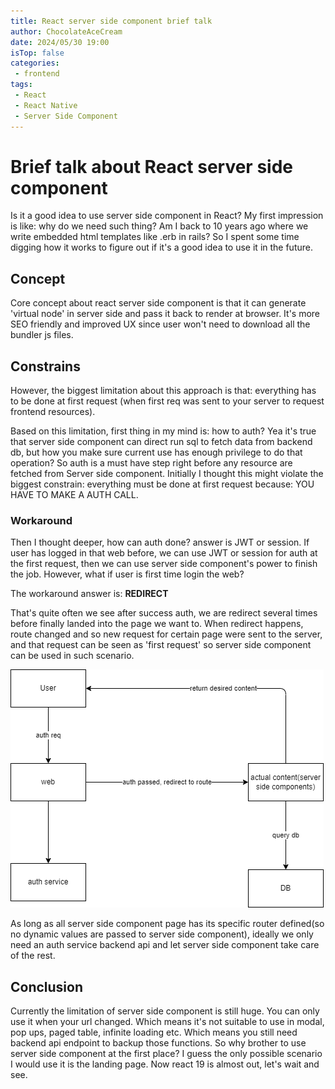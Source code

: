 ```yaml
---
title: React server side component brief talk
author: ChocolateAceCream
date: 2024/05/30 19:00
isTop: false
categories:
 - frontend
tags:
 - React
 - React Native
 - Server Side Component
---
```


# Brief talk about React server side component<Badge text="React" type="warning" />

Is it a good idea to use server side component in React? My first impression is like: why do we need such thing? Am I back to 10 years ago where we write embedded html templates like .erb in rails? So I spent some time digging how it works to figure out if it's a good idea to use it in the future.

## Concept
Core concept about react server side component is that it can generate 'virtual node' in server side and pass it back to render at browser. It's more SEO friendly and improved UX since user won't need to download all the bundler js files.

## Constrains
However, the biggest limitation about this approach is that: everything has to be done at first request (when first req was sent to your server to request frontend resources).

Based on this limitation, first thing in my mind is: how to auth? Yea it's true that server side component can direct run sql to fetch data from backend db, but how you make sure current use has enough privilege to do that operation? So auth is a must have step right before any resource are fetched from Server side component. Initially I thought this might violate the biggest constrain: everything must be done at first request because: YOU HAVE TO MAKE A AUTH CALL.

### Workaround
Then I thought deeper, how can auth done? answer is JWT or session. If user has logged in that web before, we can use JWT or session for auth at the first request, then we can use server side component's power to finish the job. However, what if user is first time login the web?

The workaround answer is: **REDIRECT**

That's quite often we see after success auth, we are redirect several times before finally landed into the page we want to. When redirect happens, route changed and so new request for certain page were sent to the server, and that request can be seen as 'first request' so server side component can be used in such scenario.

![architecture](../../../../../public/img/2024/05/30/arch.drawio.png)

As long as all server side component page has its specific router defined(so no dynamic values are passed to server side component), ideally we only need an auth service backend api and let server side component take care of the rest.

## Conclusion
Currently the limitation of server side component is still huge. You can only use it when your url changed. Which means it's not suitable to use in modal, pop ups, paged table, infinite loading etc. Which means you still need backend api endpoint to backup those functions. So why brother to use server side component at the first place? I guess the only possible scenario I would use it is the landing page. Now react 19 is almost out, let's wait and see.